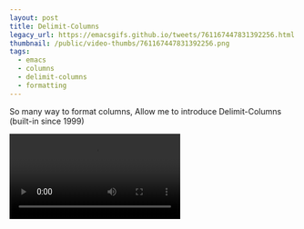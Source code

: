 ```yaml
---
layout: post
title: Delimit-Columns
legacy_url: https://emacsgifs.github.io/tweets/761167447831392256.html
thumbnail: /public/video-thumbs/761167447831392256.png
tags:
  - emacs
  - columns
  - delimit-columns
  - formatting
---
```


So many way to format columns, Allow me to introduce Delimit-Columns (built-in since 1999)

<video controls autoplay loop>
  <source src="/public/videos/761167447831392256.mp4" type="video/mp4">
    Sorry your browser does not support the video tag, maybe time to upgrade?
</video>
